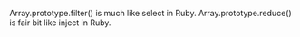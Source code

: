 Array.prototype.filter() is much like select in Ruby.
Array.prototype.reduce() is fair bit like inject in Ruby.
